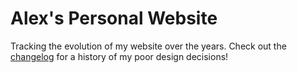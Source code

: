 Alex's Personal Website
=======

Tracking the evolution of my website over the years. Check out the
[changelog](CHANGELOG.md) for a history of my poor design decisions!


